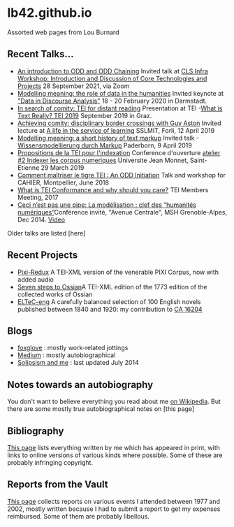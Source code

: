 # lb42.github.io
Assorted web pages from Lou Burnard 

## Recent Talks...
 - [An introduction to ODD and ODD Chaining](Talks/2021-09-28-odd.pdf) Invited talk at [CLS Infra Workshop: Introduction and Discussion of Core Technologies and Projects](https://clsinfra.io/events/upcomingevents/) 28 September 2021, via Zoom
 - [Modelling meaning: the role of data in the humanities](Talks/2020-02-darmstadt.html) Invited keynote at ["Data in Discourse
Analysis"](https://www.linglit.tu-darmstadt.de/institutlinglit/mitarbeitende/marcusmueller/tagungen_und_workshops/index~1.de.jsp)
 18 - 20 February 2020 in Darmstadt.
 - [In search of comity: TEI for distant reading](https://zenodo.org/record/3552489) Presentation at TEI
 -[What is Text Really?  TEI 2019](https://gams.uni-graz.at/context) September 2019 in  Graz.
 - [Achieving comity: disciplinary border crossings with Guy Aston](Talks/2019-04-forli-talk.html) Invited lecture at [A life in the service of learning](../media/guyPoster.pdf) SSLMIT, Forli, 12 April 2019
 - [Modelling meaning: a short history of text markup](Talks/2019-04-paderborn.html) Invited talk 
 -[Wissensmodellierung durch Markup](https://kw.uni-paderborn.de/angebote-initiativen/ringvorlesungen-soso-2019/wissensmodellierung-durch-markup/) Paderborn, 9 April 2019
 - [Propositions de la TEI pour l'indexation](Talks/2019-03-stEtienne.html) Conference d'ouverture [atelier #2
Indexer les corpus numeriques](media/SaintEtienne.pdf) Universite Jean Monnet, Saint-Etienne 29 March 2019
 - [Comment maîtriser le tigre TEI : An ODD Initiation](Talks/2018-06-montpellier.pdf) Talk and workshop for CAHIER, Montpellier, June 2018
 - [What is TEI Conformance and why should you   care?](Talks/2017-11-victoria.pdf) TEI Members Meeting, 2017
 - [Ceci n’est pas une pipe: La modélisation : clef des ”humanités numériques”](Talks/2014-12-grenoble.pdf)Conférence invité, "Avenue Centrale", MSH Grenoble-Alpes, Dec 2014. [Video](https://www.youtube.com/watch?v=Qo_iQy7Ihcg)

Older talks are listed [here]

## Recent Projects

 - [Pixi-Redux](https://lb42.github.io/PIXI/) A TEI-XML version of the venerable PIXI Corpus, now with added audio
 - [Seven steps to Ossian](https://github.com/lb42/Ossian-1773)A TEI-XML edition of the 1773 edition of the collected works of Ossian
 - [ELTeC-eng](https://distantreading.github.io/ELTeC/eng/) A carefully balanced selection of 100 English novels published between 1840 and 1920: my contribution to [CA 16204](https://distant-reading.net) 
 
## Blogs
 
 - [foxglove](https://foxglove.hypotheses.org/) : mostly work-related jottings 
 - [Medium](https://medium.com/@louBurnard) : mostly autobiographical 
 - [Solipsism and me](https://louburnard.wordpress.com/) : last updated July 2014
 
## Notes towards an autobiography
 You don't want to believe everything you read about me [on Wikipedia](https://en.wikipedia.org/wiki/Lou_Burnard). But there are some 
mostly true autobiographical notes on [this page]

## Bibliography
 [This page](W/operaOmnia.html) lists everything written by me which has appeared 
 in print, with links to online versions of various kinds where possible.  Some of these
are probably infringing copyright.

## Reports from the Vault
[This page](W/collectedReports.html) collects reports on various events I attended between 1977 and 2002, 
  mostly written because I had to submit a report to get my expenses reimbursed. Some of them are probably libellous.
  
  

 
